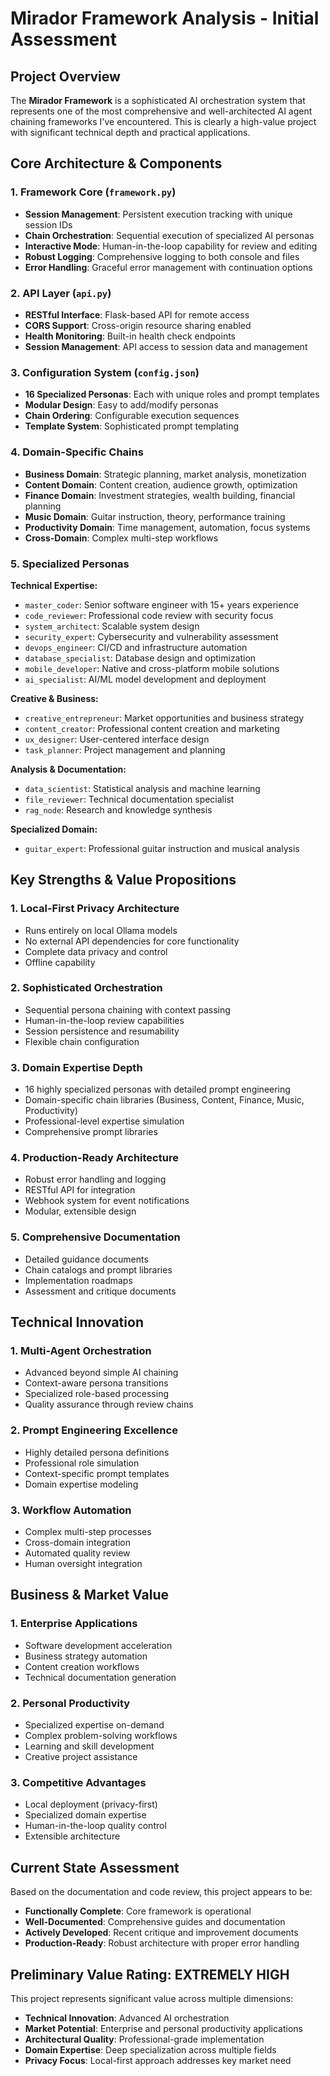 # Mirador Framework Analysis - Initial Assessment

## Project Overview

The **Mirador Framework** is a sophisticated AI orchestration system that represents one of the most comprehensive and well-architected AI agent chaining frameworks I've encountered. This is clearly a high-value project with significant technical depth and practical applications.

## Core Architecture & Components

### 1. Framework Core (`framework.py`)
- **Session Management**: Persistent execution tracking with unique session IDs
- **Chain Orchestration**: Sequential execution of specialized AI personas
- **Interactive Mode**: Human-in-the-loop capability for review and editing
- **Robust Logging**: Comprehensive logging to both console and files
- **Error Handling**: Graceful error management with continuation options

### 2. API Layer (`api.py`)
- **RESTful Interface**: Flask-based API for remote access
- **CORS Support**: Cross-origin resource sharing enabled
- **Health Monitoring**: Built-in health check endpoints
- **Session Management**: API access to session data and management

### 3. Configuration System (`config.json`)
- **16 Specialized Personas**: Each with unique roles and prompt templates
- **Modular Design**: Easy to add/modify personas
- **Chain Ordering**: Configurable execution sequences
- **Template System**: Sophisticated prompt templating

### 4. Domain-Specific Chains
- **Business Domain**: Strategic planning, market analysis, monetization
- **Content Domain**: Content creation, audience growth, optimization
- **Finance Domain**: Investment strategies, wealth building, financial planning
- **Music Domain**: Guitar instruction, theory, performance training
- **Productivity Domain**: Time management, automation, focus systems
- **Cross-Domain**: Complex multi-step workflows

### 5. Specialized Personas
**Technical Expertise:**
- `master_coder`: Senior software engineer with 15+ years experience
- `code_reviewer`: Professional code review with security focus
- `system_architect`: Scalable system design
- `security_expert`: Cybersecurity and vulnerability assessment
- `devops_engineer`: CI/CD and infrastructure automation
- `database_specialist`: Database design and optimization
- `mobile_developer`: Native and cross-platform mobile solutions
- `ai_specialist`: AI/ML model development and deployment

**Creative & Business:**
- `creative_entrepreneur`: Market opportunities and business strategy
- `content_creator`: Professional content creation and marketing
- `ux_designer`: User-centered interface design
- `task_planner`: Project management and planning

**Analysis & Documentation:**
- `data_scientist`: Statistical analysis and machine learning
- `file_reviewer`: Technical documentation specialist
- `rag_node`: Research and knowledge synthesis

**Specialized Domain:**
- `guitar_expert`: Professional guitar instruction and musical analysis

## Key Strengths & Value Propositions

### 1. **Local-First Privacy Architecture**
- Runs entirely on local Ollama models
- No external API dependencies for core functionality
- Complete data privacy and control
- Offline capability

### 2. **Sophisticated Orchestration**
- Sequential persona chaining with context passing
- Human-in-the-loop review capabilities
- Session persistence and resumability
- Flexible chain configuration

### 3. **Domain Expertise Depth**
- 16 highly specialized personas with detailed prompt engineering
- Domain-specific chain libraries (Business, Content, Finance, Music, Productivity)
- Professional-level expertise simulation
- Comprehensive prompt libraries

### 4. **Production-Ready Architecture**
- Robust error handling and logging
- RESTful API for integration
- Webhook system for event notifications
- Modular, extensible design

### 5. **Comprehensive Documentation**
- Detailed guidance documents
- Chain catalogs and prompt libraries
- Implementation roadmaps
- Assessment and critique documents

## Technical Innovation

### 1. **Multi-Agent Orchestration**
- Advanced beyond simple AI chaining
- Context-aware persona transitions
- Specialized role-based processing
- Quality assurance through review chains

### 2. **Prompt Engineering Excellence**
- Highly detailed persona definitions
- Professional role simulation
- Context-specific prompt templates
- Domain expertise modeling

### 3. **Workflow Automation**
- Complex multi-step processes
- Cross-domain integration
- Automated quality review
- Human oversight integration

## Business & Market Value

### 1. **Enterprise Applications**
- Software development acceleration
- Business strategy automation
- Content creation workflows
- Technical documentation generation

### 2. **Personal Productivity**
- Specialized expertise on-demand
- Complex problem-solving workflows
- Learning and skill development
- Creative project assistance

### 3. **Competitive Advantages**
- Local deployment (privacy-first)
- Specialized domain expertise
- Human-in-the-loop quality control
- Extensible architecture

## Current State Assessment

Based on the documentation and code review, this project appears to be:
- **Functionally Complete**: Core framework is operational
- **Well-Documented**: Comprehensive guides and documentation
- **Actively Developed**: Recent critique and improvement documents
- **Production-Ready**: Robust architecture with proper error handling

## Preliminary Value Rating: **EXTREMELY HIGH**

This project represents significant value across multiple dimensions:
- **Technical Innovation**: Advanced AI orchestration
- **Market Potential**: Enterprise and personal productivity applications
- **Architectural Quality**: Professional-grade implementation
- **Domain Expertise**: Deep specialization across multiple fields
- **Privacy Focus**: Local-first approach addresses key market need

